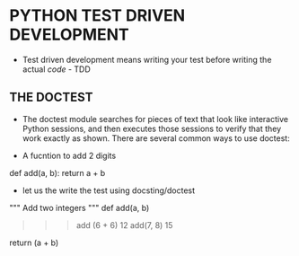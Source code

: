 # PYTHON TEST DRIVEN DEVELOPMENT

- Test driven development means writing your test before writing the actual *code* - TDD

## THE DOCTEST

- The doctest module searches for pieces of text that look like interactive Python sessions, and then executes those sessions to verify that they work exactly as shown. There are several common ways to use doctest:




 - A fucntion to add 2 digits

def add(a, b):
    return a + b

- let us the write the test using docsting/doctest

"""
Add two integers
"""
def add(a, b)
>>> add (6 + 6)
>>> 12
>>> add(7, 8)
>>> 15

return (a + b)



